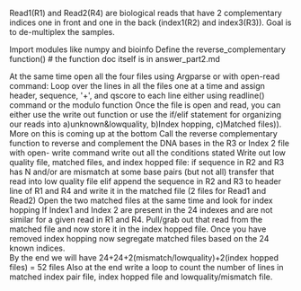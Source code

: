 Read1(R1) and Read2(R4) are biological reads that have 2 complementary indices one in front and one in the back (index1(R2) and index3(R3)). Goal is to de-multiplex the samples. 

Import modules like numpy and bioinfo
Define the reverse_complementary function() # the function doc itself is in answer_part2.md

At the same time open all the four files using Argparse or with open-read command:
    Loop over the lines in all the files one at a time and assign header, sequence, '+', and qscore to each line either using readline() command or the modulo function
    Once the file is open and read, you can either use the write out function or use the if/elif statement for organizing our reads into a)unknown&lowquality, b)Index hopping, c)Matched files)). More on this is coming up at the bottom
    Call the reverse complementary function to reverse and complement the DNA bases in the R3 or Index 2 file
    with open- write command write out all the  conditions stated
        Write out low quality file, matched files, and index hopped file: 
            if sequence in R2 and R3 has N and/or are mismatch at some base pairs (but not all) transfer that read into low quality file
            elif append the sequence in R2 and R3 to header line of R1 and R4 and write it in the matched file (2 files for Read1 and Read2)
                Open the two matched files at the same time and look for index hopping
                If Index1 and Index 2 are present in the 24 indexes and are not similar for a given read in R1 and R4. Pull/grab out that read from the matched file and now store it in the index hopped file. 
                Once you have removed index hopping now segregate matched files based on the 24 known indices.  
                By the end we will have 24+24+2(mismatch/lowquality)+2(index hopped files) = 52 files
                Also at the end write a loop to count the number of lines in matched index pair file, index hopped file and lowquality/mismatch file.